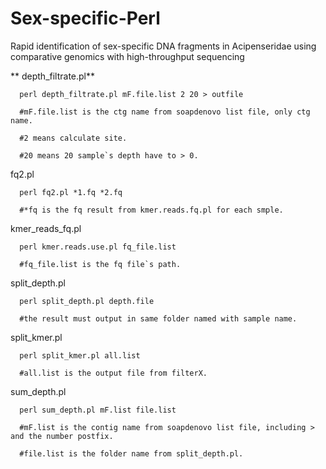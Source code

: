 # Sex-specific-Perl
Rapid identification of sex-specific DNA fragments in Acipenseridae using comparative genomics with high-throughput sequencing


**   depth_filtrate.pl**
   
      perl depth_filtrate.pl mF.file.list 2 20 > outfile
   
      #mF.file.list is the ctg name from soapdenovo list file, only ctg name.
      
      #2 means calculate site.
      
      #20 means 20 sample`s depth have to > 0.
     
     
   fq2.pl
   
      perl fq2.pl *1.fq *2.fq
   
      #*fq is the fq result from kmer.reads.fq.pl for each smple.
      
      
   kmer_reads_fq.pl
   
      perl kmer.reads.use.pl fq_file.list
   
      #fq_file.list is the fq file`s path.
      
      
   split_depth.pl
   
      perl split_depth.pl depth.file
   
      #the result must output in same folder named with sample name.
      
      
   split_kmer.pl
   
      perl split_kmer.pl all.list 
   
      #all.list is the output file from filterX.
      
      
   sum_depth.pl
   
      perl sum_depth.pl mF.list file.list
   
      #mF.list is the contig name from soapdenovo list file, including > and the number postfix.
      
      #file.list is the folder name from split_depth.pl.
     
